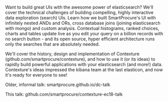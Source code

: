 Want to build great UIs with the awesome power of elasticsearch? We'll cover the technical challenges of building compelling, highly interactive data exploration (search) UIs. Learn how we built SmartProcure's UI with infinitely nested ANDs and ORs, cross database joins (joining elasticsearch with mongo) and custom analysis. Contextual histograms, ranked choices, charts and tables update live as you edit your query on a billion records with no search button - and its open source, hyper efficient architecture runs only the searches that are absolutely needed.

We'll cover the history, design and implementation of Contexture (github.com/smartprocure/contexture), and how to use it (or its ideas) to rapidly build powerful applications with your elasticsearch (and more!) data. Contexture's ideas impressed the kibana team at the last elasticon, and now it's ready for everyone to see!

Older, informal talk: smartprocure.github.io/dc-talk

This talk: github.com/smartprocure/contexture-ec18-talk
